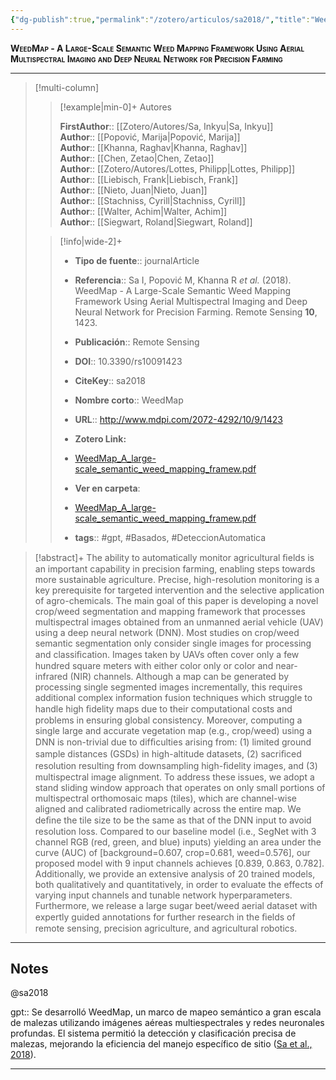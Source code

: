 ```yaml
---
{"dg-publish":true,"permalink":"/zotero/articulos/sa2018/","title":"WeedMap - A Large-Scale Semantic Weed Mapping Framework Using Aerial Multispectral Imaging and Deep Neural Network for Precision Farming","tags":["#zotero"]}
---
```



<span style="font-variant:small-caps; font-weight: bold;">WeedMap - A Large-Scale Semantic Weed Mapping Framework Using Aerial Multispectral Imaging and Deep Neural Network for Precision Farming</span>

---


> [!multi-column]
>
>> [!example|min-0]+ Autores
>> 
>> **FirstAuthor**:: [[Zotero/Autores/Sa, Inkyu\|Sa, Inkyu]]  
>> **Author**:: [[Popović, Marija\|Popović, Marija]]  
>> **Author**:: [[Khanna, Raghav\|Khanna, Raghav]]  
>> **Author**:: [[Chen, Zetao\|Chen, Zetao]]  
>> **Author**:: [[Zotero/Autores/Lottes, Philipp\|Lottes, Philipp]]  
>> **Author**:: [[Liebisch, Frank\|Liebisch, Frank]]  
>> **Author**:: [[Nieto, Juan\|Nieto, Juan]]  
>> **Author**:: [[Stachniss, Cyrill\|Stachniss, Cyrill]]  
>> **Author**:: [[Walter, Achim\|Walter, Achim]]  
>> **Author**:: [[Siegwart, Roland\|Siegwart, Roland]]  
 >
>
>> [!info|wide-2]+
>>
>> - **Tipo de fuente**:: journalArticle
>> - **Referencia**:: Sa I, Popović M, Khanna R _et al._ (2018). WeedMap - A Large-Scale Semantic Weed Mapping Framework Using Aerial Multispectral Imaging and Deep Neural Network for Precision Farming. Remote Sensing **10**, 1423.
>> - **Publicación**:: Remote Sensing
>> - **DOI**:: 10.3390/rs10091423
>> - **CiteKey**:: sa2018
>> - **Nombre corto**:: WeedMap
>> - **URL**:: http://www.mdpi.com/2072-4292/10/9/1423
>> - **Zotero Link:** 
>> - [WeedMap_A_large-scale_semantic_weed_mapping_framew.pdf](zotero://select/library/items/U8DNZGY4)
>>
>> - **Ver en carpeta**: 
>> - [WeedMap_A_large-scale_semantic_weed_mapping_framew.pdf](file://J:\OneDrive\Articulos\WeedMap_A_large-scale_semantic_weed_mapping_framew.pdf)
>> - **tags**:: #gpt, #Basados, #DeteccionAutomatica



> [!abstract]+ 
>The ability to automatically monitor agricultural ﬁelds is an important capability in precision farming, enabling steps towards more sustainable agriculture. Precise, high-resolution monitoring is a key prerequisite for targeted intervention and the selective application of agro-chemicals. The main goal of this paper is developing a novel crop/weed segmentation and mapping framework that processes multispectral images obtained from an unmanned aerial vehicle (UAV) using a deep neural network (DNN). Most studies on crop/weed semantic segmentation only consider single images for processing and classiﬁcation. Images taken by UAVs often cover only a few hundred square meters with either color only or color and near-infrared (NIR) channels. Although a map can be generated by processing single segmented images incrementally, this requires additional complex information fusion techniques which struggle to handle high ﬁdelity maps due to their computational costs and problems in ensuring global consistency. Moreover, computing a single large and accurate vegetation map (e.g., crop/weed) using a DNN is non-trivial due to difﬁculties arising from: (1) limited ground sample distances (GSDs) in high-altitude datasets, (2) sacriﬁced resolution resulting from downsampling high-ﬁdelity images, and (3) multispectral image alignment. To address these issues, we adopt a stand sliding window approach that operates on only small portions of multispectral orthomosaic maps (tiles), which are channel-wise aligned and calibrated radiometrically across the entire map. We deﬁne the tile size to be the same as that of the DNN input to avoid resolution loss. Compared to our baseline model (i.e., SegNet with 3 channel RGB (red, green, and blue) inputs) yielding an area under the curve (AUC) of [background=0.607, crop=0.681, weed=0.576], our proposed model with 9 input channels achieves [0.839, 0.863, 0.782]. Additionally, we provide an extensive analysis of 20 trained models, both qualitatively and quantitatively, in order to evaluate the effects of varying input channels and tunable network hyperparameters. Furthermore, we release a large sugar beet/weed aerial dataset with expertly guided annotations for further research in the ﬁelds of remote sensing, precision agriculture, and agricultural robotics.


--- 

## Notes

@sa2018

gpt:: Se desarrolló WeedMap, un marco de mapeo semántico a gran escala de malezas utilizando imágenes aéreas multiespectrales y redes neuronales profundas. El sistema permitió la detección y clasificación precisa de malezas, mejorando la eficiencia del manejo específico de sitio ([Sa et al., 2018](zotero://select/library/items/LNQHFNUW)).






---







